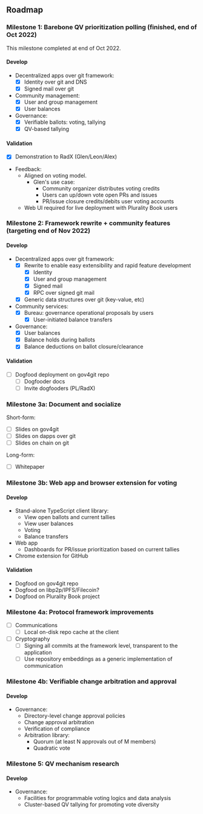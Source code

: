 
## Roadmap

### Milestone 1: Barebone QV prioritization polling (finished, end of Oct 2022)

This milestone completed at end of Oct 2022.

#### Develop
- Decentralized apps over git framework:
  - [x] Identity over git and DNS
  - [x] Signed mail over git
- Community management:
  - [x] User and group management
  - [x] User balances
- Governance:
  - [x] Verifiable ballots: voting, tallying
  - [x] QV-based tallying

#### Validation
- [x] Demonstration to RadX (Glen/Leon/Alex)
- Feedback:
  - Aligned on voting model. 
    - Glen's use case:
      - Community organizer distributes voting credits
      - Users can up/down vote open PRs and issues
      - PR/issue closure credits/debits user voting accounts
  - Web UI required for live deployment with Plurality Book users

### Milestone 2: Framework rewrite + community features (targeting end of Nov 2022)

#### Develop
- Decentralized apps over git framework:
     - [x] Rewrite to enable easy extensibility and rapid feature development
       - [x] Identity
       - [x] User and group management
       - [x] Signed mail
       - [x] RPC over signed git mail
     - [x] Generic data structures over git (key-value, etc)
- Community services:
  - [x] Bureau: governance operational proposals by users
    - [x] User-initiated balance transfers
- Governance:
  - [x] User balances
  - [x] Balance holds during ballots
  - [x] Balance deductions on ballot closure/clearance

#### Validation
- [ ] Dogfood deployment on gov4git repo
  - [ ] Dogfooder docs
  - [ ] Invite dogfooders (PL/RadX)

### Milestone 3a: Document and socialize

Short-form:
- [ ] Slides on gov4git
- [ ] Slides on dapps over git
- [ ] Slides on chain on git

Long-form:
- [ ] Whitepaper

### Milestone 3b: Web app and browser extension for voting

#### Develop
- Stand-alone TypeScript client library:
  - View open ballots and current tallies
  - View user balances
  - Voting
  - Balance transfers
- Web app
  - Dashboards for PR/issue prioritization based on current tallies
- Chrome extension for GitHub

#### Validation
- Dogfood on gov4git repo
- Dogfood on libp2p/IPFS/Filecoin?
- Dogfood on Plurality Book project

### Milestone 4a: Protocol framework improvements

- [ ] Communications
  - [ ] Local on-disk repo cache at the client
- [ ] Cryptography
  - [ ] Signing all commits at the framework level, transparent to the application
  - [ ] Use repository embeddings as a generic implementation of communication

### Milestone 4b: Verifiable change arbitration and approval

#### Develop
- Governance:
  - Directory-level change approval policies
  - Change approval arbitration
  - Verification of compliance
  - Arbitration library:
    - Quorum (at least N approvals out of M members)
    - Quadratic vote

### Milestone 5: QV mechanism research

#### Develop
- Governance:
  - Facilities for programmable voting logics and data analysis
  - Cluster-based QV tallying for promoting vote diversity
